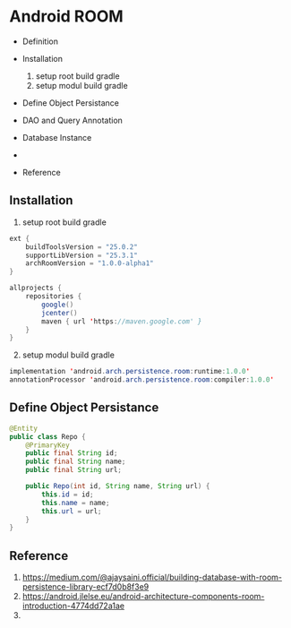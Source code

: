 # Android ROOM
* Definition 
* Installation
	1. setup root build gradle
	2. setup modul build gradle
* Define Object Persistance 
* DAO and Query Annotation
* Database Instance
* 


* Reference 

## Installation 
1. setup root build gradle 
```java
ext {
    buildToolsVersion = "25.0.2"
    supportLibVersion = "25.3.1"
    archRoomVersion = "1.0.0-alpha1"
}

allprojects {
    repositories {
        google()
        jcenter()
        maven { url 'https://maven.google.com' }
    }
}
```

2. setup modul build gradle
```java
implementation 'android.arch.persistence.room:runtime:1.0.0'
annotationProcessor 'android.arch.persistence.room:compiler:1.0.0'
```

## Define Object Persistance 
```java
@Entity
public class Repo {
    @PrimaryKey
    public final String id;
    public final String name;
    public final String url;

    public Repo(int id, String name, String url) {
        this.id = id;
        this.name = name;
        this.url = url;
    }
}
```

## Reference 
1. https://medium.com/@ajaysaini.official/building-database-with-room-persistence-library-ecf7d0b8f3e9
2. https://android.jlelse.eu/android-architecture-components-room-introduction-4774dd72a1ae
3. 
